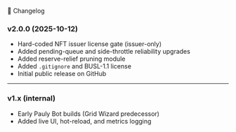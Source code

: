 🧾 Changelog

### v2.0.0  (2025-10-12)
- Hard-coded NFT issuer license gate (issuer-only)
- Added pending-queue and side-throttle reliability upgrades
- Added reserve-relief pruning module
- Added `.gitignore` and BUSL-1.1 license
- Initial public release on GitHub

---

### v1.x (internal)
- Early Pauly Bot builds (Grid Wizard predecessor)
- Added live UI, hot-reload, and metrics logging

